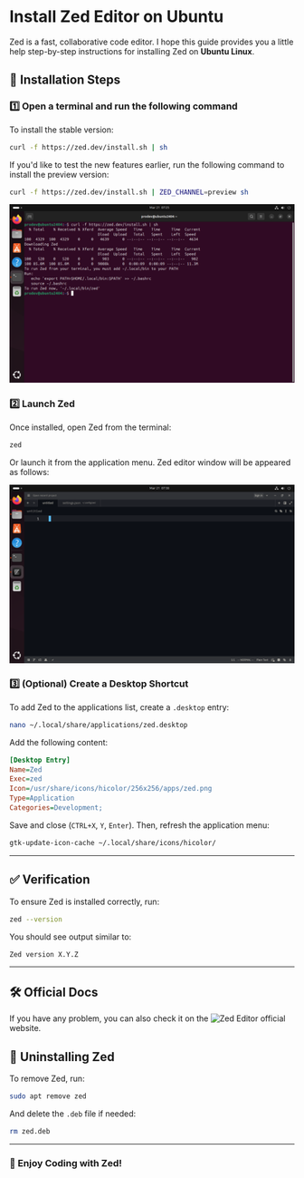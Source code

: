 # Install Zed Editor on Ubuntu

Zed is a fast, collaborative code editor. I hope this guide provides you a little help step-by-step instructions for installing Zed on **Ubuntu Linux**.


## 🔽 Installation Steps

### 1️⃣ Open a terminal and run the following command
To install the stable version:

```sh
curl -f https://zed.dev/install.sh | sh
```

If you'd like to test the new features earlier, run the following command to install the preview version:

```sh
curl -f https://zed.dev/install.sh | ZED_CHANNEL=preview sh
```

![Install Zed in terminal](./images/zedinstall.png)

### 2️⃣ Launch Zed
Once installed, open Zed from the terminal:

```sh
zed
```

Or launch it from the application menu.
Zed editor window will be appeared as follows:

![Open Zed](./images/zedwindow.png)

### 3️⃣ (Optional) Create a Desktop Shortcut
To add Zed to the applications list, create a `.desktop` entry:

```sh
nano ~/.local/share/applications/zed.desktop
```

Add the following content:

```ini
[Desktop Entry]
Name=Zed
Exec=zed
Icon=/usr/share/icons/hicolor/256x256/apps/zed.png
Type=Application
Categories=Development;
```

Save and close (`CTRL+X`, `Y`, `Enter`). Then, refresh the application menu:

```sh
gtk-update-icon-cache ~/.local/share/icons/hicolor/
```

---

## ✅ Verification
To ensure Zed is installed correctly, run:

```sh
zed --version
```

You should see output similar to:

```sh
Zed version X.Y.Z
```

---

## 🛠 Official Docs
If you have any problem, you can also check it on the ![Zed Editor](https://zed.dev/docs/getting-started) official website.


## 📌 Uninstalling Zed
To remove Zed, run:

```sh
sudo apt remove zed
```

And delete the `.deb` file if needed:

```sh
rm zed.deb
```

---

### 🎉 Enjoy Coding with Zed!

